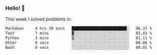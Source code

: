 ### Hello! 👋

This week I solved problems in:

<!--START_SECTION:waka-->

```txt
Markdown     4 hrs 38 mins   ████████████████████████░   96.37 %
Text         7 mins          ▓░░░░░░░░░░░░░░░░░░░░░░░░   02.43 %
Python       3 mins          ▒░░░░░░░░░░░░░░░░░░░░░░░░   01.11 %
Other        0 secs          ░░░░░░░░░░░░░░░░░░░░░░░░░   00.06 %
Bash         0 secs          ░░░░░░░░░░░░░░░░░░░░░░░░░   00.01 %
```

<!--END_SECTION:waka-->
